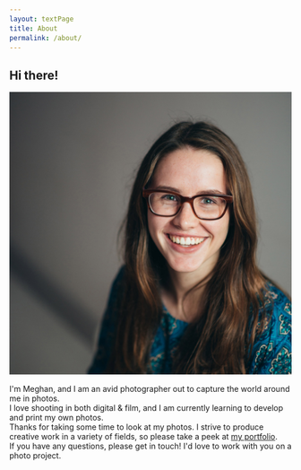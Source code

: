 ```yaml
---
layout: textPage
title: About
permalink: /about/
---
```





Hi there!
---------
<img src="/img/meghan.jpg" alt="Meghan" class="about-photo">

I'm Meghan, and I am an avid photographer out to capture the world around me in photos.  
I love shooting in both digital & film, and I am currently learning to develop and print my own photos.  
Thanks for taking some time to look at my photos. I strive to produce creative work in a variety of fields, so please take a peek at <a href="http://myabsley.com" target="_blank">my portfolio</a>.  
If you have any questions, please get in touch! I'd love to work with you on a photo project.